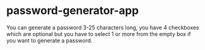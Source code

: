 ﻿# password-generator-app
You can generate a password 3-25 characters long, you have 4 checkboxes which are optional but you have to select 1 or more from the empty box if you want to generate a password.
